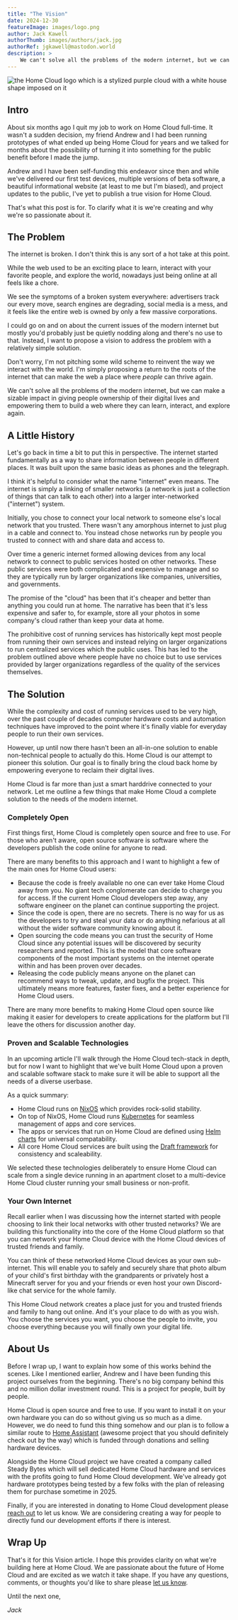 ```yaml
---
title: "The Vision"
date: 2024-12-30
featureImage: images/logo.png
author: Jack Kawell
authorThumb: images/authors/jack.jpg
authorRef: jgkawell@mastodon.world
description: >
    We can't solve all the problems of the modern internet, but we can make a sizable impact in giving people ownership of their digital lives.
---
```


![the Home Cloud logo which is a stylized purple cloud with a white house shape imposed on it](/images/logo.png)

## Intro

About six months ago I quit my job to work on Home Cloud full-time. It wasn't a sudden decision, my friend Andrew and I had been running prototypes of what ended up being Home Cloud for years and we talked for months about the possibility of turning it into something for the public benefit before I made the jump.

Andrew and I have been self-funding this endeavor since then and while we've delivered our first test devices, multiple versions of beta software, a beautiful informational website (at least to me but I'm biased), and project updates to the public, I've yet to publish a true vision for Home Cloud.

That's what this post is for. To clarify what it is we're creating and why we're so passionate about it.

## The Problem

The internet is broken. I don't think this is any sort of a hot take at this point.

While the web used to be an exciting place to learn, interact with your favorite people, and explore the world, nowadays just being online at all feels like a chore.

We see the symptoms of a broken system everywhere: advertisers track our every move, search engines are degrading, social media is a mess, and it feels like the entire web is owned by only a few massive corporations.

I could go on and on about the current issues of the modern internet but mostly you'd probably just be quietly nodding along and there's no use to that. Instead, I want to propose a vision to address the problem with a relatively simple solution.

Don't worry, I'm not pitching some wild scheme to reinvent the way we interact with the world. I'm simply proposing a return to the roots of the internet that can make the web a place where *people* can thrive again.

We can't solve all the problems of the modern internet, but we can make a sizable impact in giving people ownership of their digital lives and empowering them to build a web where they can learn, interact, and explore again.

## A Little History

Let's go back in time a bit to put this in perspective. The internet started fundamentally as a way to share information between people in different places. It was built upon the same basic ideas as phones and the telegraph.

I think it's helpful to consider what the name "internet" even means. The internet is simply a linking of smaller networks (a network is just a collection of things that can talk to each other) into a larger inter-networked ("internet") system.

Initially, you chose to connect your local network to someone else's local network that you trusted. There wasn't any amorphous internet to just plug in a cable and connect to. You instead chose networks run by people you trusted to connect with and share data and access to.

Over time a generic internet formed allowing devices from any local network to connect to public services hosted on other networks. These public services were both complicated and expensive to manage and so they are typically run by larger organizations like companies, universities, and governments.

The promise of the "cloud" has been that it's cheaper and better than anything you could run at home. The narrative has been that it's less expensive and safer to, for example, store all your photos in some company's cloud rather than keep your data at home.

The prohibitive cost of running services has historically kept most people from running their own services and instead relying on larger organizations to run centralized services which the public uses. This has led to the problem outlined above where people have no choice but to use services provided by larger organizations regardless of the quality of the services themselves.

## The Solution

While the complexity and cost of running services used to be very high, over the past couple of decades computer hardware costs and automation techniques have improved to the point where it's finally viable for everyday people to run their own services.

However, up until now there hasn't been an all-in-one solution to enable non-technical people to actually do this. Home Cloud is our attempt to pioneer this solution. Our goal is to finally bring the cloud back home by empowering everyone to reclaim their digital lives.

Home Cloud is far more than just a smart harddrive connected to your network. Let me outline a few things that make Home Cloud a complete solution to the needs of the modern internet.

### Completely Open

First things first, Home Cloud is completely open source and free to use. For those who aren't aware, open source software is software where the developers publish the code online for anyone to read.

There are many benefits to this approach and I want to highlight a few of the main ones for Home Cloud users:

- Because the code is freely available no one can ever take Home Cloud away from you. No giant tech conglomerate can decide to charge you for access. If the current Home Cloud developers step away, any software engineer on the planet can continue supporting the project.
- Since the code is open, there are no secrets. There is no way for us as the developers to try and steal your data or do anything nefarious at all without the wider software community knowing about it.
- Open sourcing the code means you can trust the security of Home Cloud since any potential issues will be discovered by security researchers and reported. This is the model that core software components of the most important systems on the internet operate within and has been proven over decades.
- Releasing the code publicly means anyone on the planet can recommend ways to tweak, update, and bugfix the project. This ultimately means more features, faster fixes, and a better experience for Home Cloud users.

There are many more benefits to making Home Cloud open source like making it easier for developers to create applications for the platform but I'll leave the others for discussion another day.

### Proven and Scalable Technologies

In an upcoming article I'll walk through the Home Cloud tech-stack in depth, but for now I want to highlight that we've built Home Cloud upon a proven and scalable software stack to make sure it will be able to support all the needs of a diverse userbase.

As a quick summary:

- Home Cloud runs on [NixOS](https://nixos.org/) which provides rock-solid stability.
- On top of NixOS, Home Cloud runs [Kubernetes](https://kubernetes.io/) for seamless management of apps and core services.
- The apps or services that run on Home Cloud are defined using [Helm charts](https://helm.sh/) for universal compatability.
- All core Home Cloud services are built using the [Draft framework](https://github.com/steady-bytes/draft) for consistency and scaleability.

We selected these technologies deliberately to ensure Home Cloud can scale from a single device running in an apartment closet to a multi-device Home Cloud cluster running your small business or non-profit.

### Your Own Internet

Recall earlier when I was discussing how the internet started with people choosing to link their local networks with other trusted networks? We are building this functionality into the core of the Home Cloud platform so that you can network your Home Cloud device with the Home Cloud devices of trusted friends and family.

You can think of these networked Home Cloud devices as your own sub-internet. This will enable you to safely and securely share that photo album of your child's first birthday with the grandparents or privately host a Minecraft server for you and your friends or even host your own Discord-like chat service for the whole family.

This Home Cloud network creates a place just for you and trusted friends and family to hang out online. And it's your place to do with as you wish. You choose the services you want, you choose the people to invite, you choose everything because you will finally own your digital life.

## About Us

Before I wrap up, I want to explain how some of this works behind the scenes. Like I mentioned earlier, Andrew and I have been funding this project ourselves from the beginning. There's no big company behind this and no million dollar investment round. This is a project for people, built by people.

Home Cloud is open source and free to use. If you want to install it on your own hardware you can do so without giving us so much as a dime. However, we do need to fund this thing somehow and our plan is to follow a similar route to [Home Assistant](https://www.home-assistant.io/) (awesome project that you should definitely check out by the way) which is funded through donations and selling hardware devices.

Alongside the Home Cloud project we have created a company called Steady Bytes which will sell dedicated Home Cloud hardware and services with the profits going to fund Home Cloud development. We've already got hardware prototypes being tested by a few folks with the plan of releasing them for purchase sometime in 2025.

Finally, if you are interested in donating to Home Cloud development please [reach out](/contact) to let us know. We are considering creating a way for people to directly fund our development efforts if there is interest.

## Wrap Up

That's it for this Vision article. I hope this provides clarity on what we're building here at Home Cloud. We are passionate about the future of Home Cloud and are excited as we watch it take shape. If you have any questions, comments, or thoughts you'd like to share please [let us know](/contact).

Until the next one,

*Jack*
